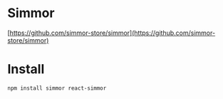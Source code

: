 # Simmor

[https://github.com/simmor-store/simmor](https://github.com/simmor-store/simmor)

# Install

`npm install simmor react-simmor`


